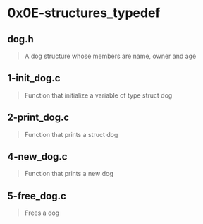 # 0x0E-structures_typedef

## dog.h
> A dog structure whose members are name, owner and age

## 1-init_dog.c
> Function that initialize a variable of type struct dog

## 2-print_dog.c
> Function that prints a struct dog

## 4-new_dog.c
> Function that prints a new dog

## 5-free_dog.c
> Frees a dog
